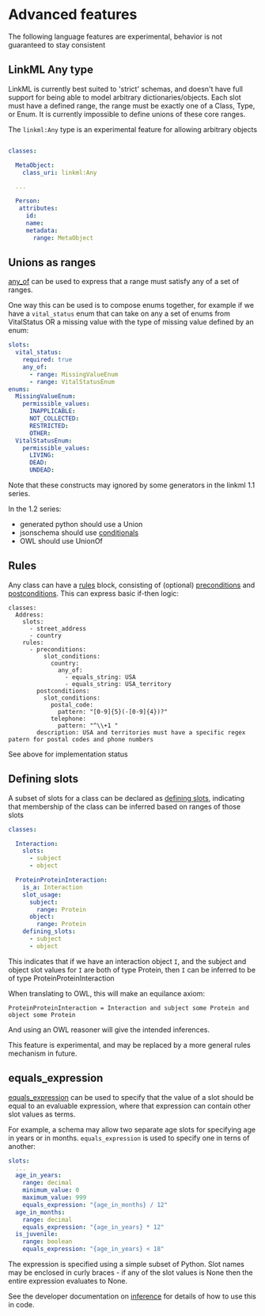 # Advanced features

The following language features are experimental, behavior is not guaranteed to stay consistent

## LinkML Any type

LinkML is currently best suited to 'strict' schemas, and doesn't have full support for being able to model arbitrary dictionaries/objects. Each slot must have a defined range, the range must be exactly one of a Class, Type, or Enum. It is currently impossible to define unions of these core ranges.

The `linkml:Any` type is an experimental feature for allowing arbitrary objects

```yaml

classes:

  MetaObject:
    class_uri: linkml:Any

  ...

  Person:
   attributes:
     id:
     name:
     metadata:
       range: MetaObject
```

## Unions as ranges

[any_of](https://w3id.org/linkml/any_of) can be used to express that a range must satisfy any of a set of ranges.

One way this can be used is to compose enums together, for example if we have a `vital_status` enum that can take on any a set of enums from VitalStatus OR a missing value with the type of missing value defined by an enum:


```yaml
slots:
  vital_status:
    required: true
    any_of:
      - range: MissingValueEnum
      - range: VitalStatusEnum
enums:
  MissingValueEnum:
    permissible_values:
      INAPPLICABLE:
      NOT_COLLECTED:
      RESTRICTED:
      OTHER:
  VitalStatusEnum:
    permissible_values:
      LIVING:
      DEAD:
      UNDEAD:
```

Note that these constructs may ignored by some generators in the linkml 1.1 series.

In the 1.2 series:

- generated python should use a Union
- jsonschema should use [conditionals](https://json-schema.org/understanding-json-schema/reference/conditionals.html)
- OWL should use UnionOf

## Rules

Any class can have a [rules](https://w3id.org/linkml/rules) block, consisting of (optional) [preconditions](https://w3id.org/linkml/preconditions) and [postconditions](https://w3id.org/linkml/postconditions). This can express basic if-then logic:

```
classes:
  Address:
    slots:
      - street_address
      - country
    rules:
      - preconditions:
          slot_conditions:
            country:
              any_of:
                - equals_string: USA
                - equals_string: USA_territory
        postconditions:
          slot_conditions:
            postal_code:
              pattern: "[0-9]{5}(-[0-9]{4})?"
            telephone:
              pattern: "^\\+1 "
        description: USA and territories must have a specific regex patern for postal codes and phone numbers
```

See above for implementation status

## Defining slots

A subset of slots for a class can be declared as [defining
slots](https://w3id.org/linkml/), indicating that membership of the
class can be inferred based on ranges of those slots

```yaml
classes:

  Interaction:
    slots:
      - subject
      - object

  ProteinProteinInteraction:
    is_a: Interaction
    slot_usage:
      subject:
        range: Protein
      object:
        range: Protein
    defining_slots:
      - subject
      - object
```

This indicates that if we have an interaction object `I`, and the subject and object slot values for `I` are both of type Protein, then `I` can be inferred to be of type ProteinProteinInteraction

When translating to OWL, this will make an equilance axiom:

```
ProteinProteinInteraction = Interaction and subject some Protein and object some Protein
```

And using an OWL reasoner will give the intended inferences.

This feature is experimental, and may be replaced by a more general rules mechanism in future.

## equals_expression

[equals_expression](https://w3id.org/linkml/equals_expression) can be used
to specify that the value of a slot should be equal to an evaluable expression,
where that expression can contain other slot values as terms.

For example, a schema may allow two separate age slots for specifying
age in years or in months. `equals_expression` is used to specify one in terns
of another:

```yaml
slots:
  ...
  age_in_years:
    range: decimal
    minimum_value: 0
    maximum_value: 999
    equals_expression: "{age_in_months} / 12"
  age_in_months:
    range: decimal
    equals_expression: "{age_in_years} * 12"
  is_juvenile:
    range: boolean
    equals_expression: "{age_in_years} < 18"
```

The expression is specified using a simple subset of Python.
Slot names may be enclosed in curly braces - if any of the slot
values is None then the entire expression evaluates to None.

See the developer documentation on [inference](../developers/inference) for
details of how to use this in code.
